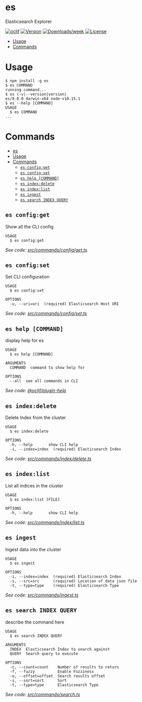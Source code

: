 # es

Elasticsearch Explorer

[![oclif](https://img.shields.io/badge/cli-oclif-brightgreen.svg)](https://oclif.io)
[![Version](https://img.shields.io/npm/v/es.svg)](https://npmjs.org/package/es)
[![Downloads/week](https://img.shields.io/npm/dw/es.svg)](https://npmjs.org/package/es)
[![License](https://img.shields.io/npm/l/es.svg)](https://github.com/nyambati/es/blob/master/package.json)

<!-- toc -->

- [Usage](#usage)
- [Commands](#commands)
  <!-- tocstop -->

# Usage

<!-- usage -->

```sh-session
$ npm install -g es
$ es COMMAND
running command...
$ es (-v|--version|version)
es/0.0.0 darwin-x64 node-v10.15.1
$ es --help [COMMAND]
USAGE
  $ es COMMAND
...
```

<!-- usagestop -->

# Commands

<!-- commands -->

- [es](#es)
- [Usage](#usage)
- [Commands](#commands)
  - [`es config:get`](#es-configget)
  - [`es config:set`](#es-configset)
  - [`es help [COMMAND]`](#es-help-command)
  - [`es index:delete`](#es-indexdelete)
  - [`es index:list`](#es-indexlist)
  - [`es ingest`](#es-ingest)
  - [`es search INDEX QUERY`](#es-search-index-query)

## `es config:get`

Show all the CLI config

```
USAGE
  $ es config:get
```

_See code: [src/commands/config/get.ts](https://github.com/nyambati/es/blob/v0.0.0/src/commands/config/get.ts)_

## `es config:set`

Set CLI configuration

```
USAGE
  $ es config:set

OPTIONS
  -u, --uri=uri  (required) Elasticsearch Host URI
```

_See code: [src/commands/config/set.ts](https://github.com/nyambati/es/blob/v0.0.0/src/commands/config/set.ts)_

## `es help [COMMAND]`

display help for es

```
USAGE
  $ es help [COMMAND]

ARGUMENTS
  COMMAND  command to show help for

OPTIONS
  --all  see all commands in CLI
```

_See code: [@oclif/plugin-help](https://github.com/oclif/plugin-help/blob/v2.1.4/src/commands/help.ts)_

## `es index:delete`

Delete Index from the cluster

```
USAGE
  $ es index:delete

OPTIONS
  -h, --help       show CLI help
  -i, --index=index  (required) Elasticsearch Index
```

_See code: [src/commands/index/delete.ts](https://github.com/nyambati/es/blob/v0.0.0/src/commands/index/delete.ts)_

## `es index:list`

List all indices in the cluster

```
USAGE
  $ es index:list [FILE]

OPTIONS
  -h, --help       show CLI help
```

_See code: [src/commands/index/list.ts](https://github.com/nyambati/es/blob/v0.0.0/src/commands/index/list.ts)_

## `es ingest`

Ingest data into the cluster

```
USAGE
  $ es ingest

OPTIONS
  -i, --index=index  (required) Elasticsearch Index
  -s, --src=src      (required) Location of data json file
  -t, --type=type    (required) Elasticsearch Type
```

_See code: [src/commands/ingest.ts](https://github.com/nyambati/es/blob/v0.0.0/src/commands/ingest.ts)_

## `es search INDEX QUERY`

describe the command here

```
USAGE
  $ es search INDEX QUERY

ARGUMENTS
  INDEX  Elasticsearch Index to search against
  QUERY  Search query to execute

OPTIONS
  -c, --count=count    Number of results to return
  -f, --fuzzy          Enable Fuzziness
  -o, --offset=offset  Search results offset
  -s, --sort=sort      Sort
  -t, --type=type      Elasticsearch Type
```

_See code: [src/commands/search.ts](https://github.com/nyambati/es/blob/v0.0.0/src/commands/search.ts)_

<!-- commandsstop -->
